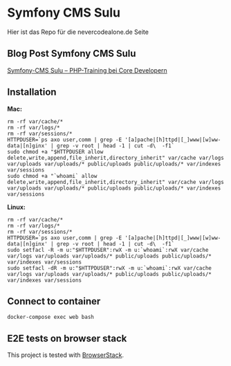 # Symfony CMS Sulu
Hier ist das Repo für die nevercodealone.de Seite

## Blog Post Symfony CMS Sulu
[Symfony-CMS Sulu – PHP-Training bei Core Developern](https://blog.nevercodealone.de/symfony-cms-sulu-php-training/ "Symfony-CMS Sulu – PHP-Training bei Core Developern")

## Installation

__Mac:__

```
rm -rf var/cache/*
rm -rf var/logs/*
rm -rf var/sessions/*
HTTPDUSER=`ps axo user,comm | grep -E '[a]pache|[h]ttpd|[_]www|[w]ww-data|[n]ginx' | grep -v root | head -1 | cut -d\  -f1`
sudo chmod +a "$HTTPDUSER allow delete,write,append,file_inherit,directory_inherit" var/cache var/logs var/uploads var/uploads/* public/uploads public/uploads/* var/indexes var/sessions
sudo chmod +a "`whoami` allow delete,write,append,file_inherit,directory_inherit" var/cache var/logs var/uploads var/uploads/* public/uploads public/uploads/* var/indexes var/sessions
```

__Linux:__

```
rm -rf var/cache/*
rm -rf var/logs/*
rm -rf var/sessions/*
HTTPDUSER=`ps axo user,comm | grep -E '[a]pache|[h]ttpd|[_]www|[w]ww-data|[n]ginx' | grep -v root | head -1 | cut -d\  -f1`
sudo setfacl -R -m u:"$HTTPDUSER":rwX -m u:`whoami`:rwX var/cache var/logs var/uploads var/uploads/* public/uploads public/uploads/* var/indexes var/sessions
sudo setfacl -dR -m u:"$HTTPDUSER":rwX -m u:`whoami`:rwX var/cache var/logs var/uploads var/uploads/* public/uploads public/uploads/* var/indexes var/sessions
```

## Connect to container
```
docker-compose exec web bash
```
## E2E tests on browser stack
This project is tested with [BrowserStack](https://www.browserstack.com/).

